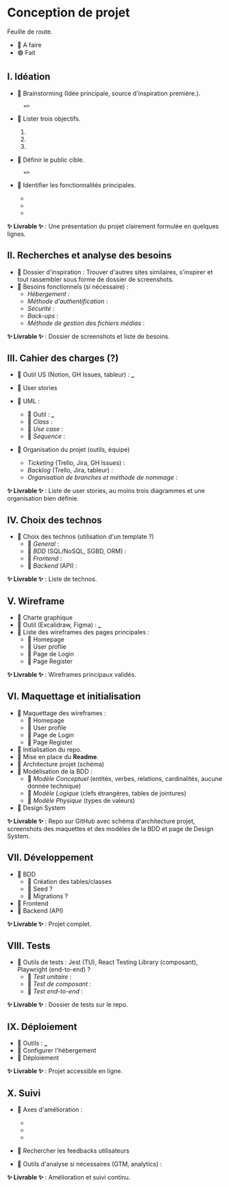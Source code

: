 # Conception de projet 

Feuille de route.

- 🔴 A faire
- 🟢 Fait 

## I. Idéation
- 🔴 Brainstorming (Idée principale, source d'inspiration première.).

        => 

- 🔴 Lister trois objectifs.

   1. 
   2. 
   3. 

- 🔴 Définir le public cible.

        => 

- 🔴 Identifier les fonctionnalités principales.

    - 
    - 
    - 

**✨ Livrable ✨** : Une présentation du projet clairement formulée en quelques lignes.

## II. Recherches et analyse des besoins
- 🔴 Dossier d'inspiration : Trouver d'autres sites similaires, s'inspirer et tout rassembler sous forme de dossier de screenshots.
- 🔴 Besoins fonctionnels (si nécessaire) : 
   - *Hébergement* : 
   - *Méthode d'authentification* : 
   - *Sécurité* : 
   - *Back-ups* : 
   - *Méthode de gestion des fichiers médias* : 

**✨ Livrable ✨** : Dossier de screenshots et liste de besoins.

## III. Cahier des charges (?)
- 🔴 Outil US (Notion, GH Issues, tableur) : **_**
- 🔴 User stories
- 🔴 UML :
    - 🔴 Outil : **_**
    - 🔴 *Class* : 
    - 🔴 *Use case* : 
    - 🔴 *Séquence* : 

- 🔴 Organisation du projet (outils, équipe)
   - *Ticketing* (Trello, Jira, GH Issues) : 
   - *Backlog* (Trello, Jira, tableur) : 
   - *Organisation de branches et méthode de nommage* : 

**✨ Livrable ✨** : Liste de user stories, au moins trois diagrammes et une organisation bien définie.

## IV. Choix des technos
- 🔴 Choix des technos (utilisation d'un template ?)
   - 🔴 *General* : 
   - 🔴 *BDD* (SQL/NoSQL, SGBD, ORM) : 
   - 🔴 *Frontend* : 
   - 🔴 *Backend* (API) : 

**✨ Livrable ✨** : Liste de technos.

## V. Wireframe
- 🔴 Charte graphique
- 🔴 Outil (Excalidraw, Figma) : **_**
- 🔴 Liste des wireframes des pages principales : 
   - 🔴 Homepage
   - 🔴 User profile
   - 🔴 Page de Login
   - 🔴 Page Register

**✨ Livrable ✨** : Wireframes principaux validés.

## VI. Maquettage et initialisation
- 🔴 Maquettage des wireframes :
   - 🔴 Homepage
   - 🔴 User profile
   - 🔴 Page de Login
   - 🔴 Page Register
- 🔴 Initialisation du repo.
- 🔴 Mise en place du **Readme**.
- 🔴 Architecture projet (schéma)
- 🔴 Modélisation de la BDD : 
   - 🔴 *Modèle Conceptuel* (entités, verbes, relations, cardinalités, aucune donnée technique)
   - 🔴 *Modèle Logique* (clefs étrangères, tables de jointures)
   - 🔴 *Modèle Physique* (types de valeurs)
- 🔴 Design System

**✨ Livrable ✨** : Repo sur GitHub avec schéma d'architecture projet, screenshots des maquettes et des modèles de la BDD et page de Design System.

## VII. Développement
- 🔴 BDD
   - 🔴 Création des tables/classes
   - 🔴 Seed ?
   - 🔴 Migrations ?
- 🔴 Frontend
- 🔴 Backend (API)

**✨ Livrable ✨** : Projet complet.

## VIII. Tests
- 🔴 Outils de tests : Jest (TU), React Testing Library (composant), Playwright (end-to-end) ?
    - 🔴 *Test unitaire* :
    - 🔴 *Test de composant* :
    - 🔴 *Test end-to-end* :

**✨ Livrable ✨** : Dossier de tests sur le repo.

## IX. Déploiement
- 🔴 Outils : **_**
- 🔴 Configurer l'hébergement 
- 🔴 Déploiement

**✨ Livrable ✨** : Projet accessible en ligne.

## X. Suivi
- 🔴 Axes d'amélioration : 

    - 
    - 
    - 
- 🔴 Rechercher les feedbacks utilisateurs
- 🔴 Outils d'analyse si nécessaires (GTM, analytics) : 

**✨ Livrable ✨** : Amélioration et suivi continu.